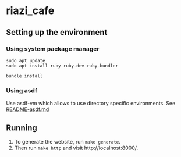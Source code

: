 # riazi_cafe

## Setting up the environment

### Using system package manager

```
sudo apt update
sudo apt install ruby ruby-dev ruby-bundler

bundle install
```

### Using asdf

Use asdf-vm which allows to use directory specific environments. See [README-asdf.md](./README-asdf.md)

## Running

1. To generate the website, run `make generate`.
2. Then run `make http` and visit http://localhost:8000/.